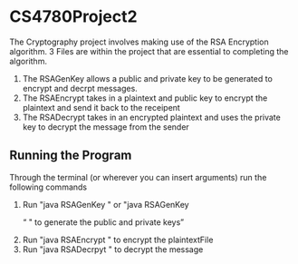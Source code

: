 # CS4780Project2

The Cryptography project involves making use of the RSA Encryption algorithm. 3 Files are within the project that are essential to completing the algorithm.

1) The RSAGenKey allows a public and private key to be generated to encrypt and decrpt messages.
2) The RSAEncrypt takes in a plaintext and public key to encrypt the plaintext and send it back to the receipent
3) The RSADecrypt takes in an encrypted plaintext and uses the private key to decrypt the message from the sender


## Running the Program
Through the terminal (or wherever you can insert arguments) run the following commands 
1) Run "java RSAGenKey <lengthOfKey>" or "java RSAGenKey <p> <q> <e>" to generate the public and private keys
2) Run "java RSAEncrypt <plaintextFile> <publicKeyFile>" to encrypt the plaintextFile
3) Run "java RSADecrpyt <encryptedFile> <privateKeyFile>" to decrypt the message
